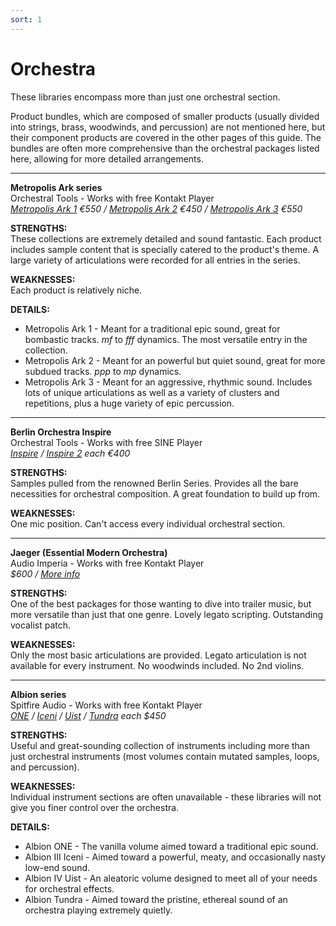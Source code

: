 ```yaml
---
sort: 1
---
```


# Orchestra

These libraries encompass more than just one orchestral section.

Product bundles, which are composed of smaller products (usually divided into strings, brass, woodwinds, and percussion) are not mentioned here, but their component products are covered in the other pages of this guide. The bundles are often more comprehensive than the orchestral packages listed here, allowing for more detailed arrangements.

---

**Metropolis Ark series**  
Orchestral Tools - Works with free Kontakt Player  
*[Metropolis Ark 1](https://www.orchestraltools.com/store/collections/metropolis-ark-1) €550 / [Metropolis Ark 2](https://www.orchestraltools.com/store/collections/metropolis-ark-2) €450 / [Metropolis Ark 3](https://www.orchestraltools.com/store/collections/metropolis-ark-3) €550*

**STRENGTHS:**  
These collections are extremely detailed and sound fantastic. Each product includes sample content that is specially catered to the product's theme. A large variety of articulations were recorded for all entries in the series.

**WEAKNESSES:**  
Each product is relatively niche.

**DETAILS:**
- Metropolis Ark 1 - Meant for a traditional epic sound, great for bombastic tracks. *mf* to *fff* dynamics. The most versatile entry in the collection.
- Metropolis Ark 2 - Meant for an powerful but quiet sound, great for more subdued tracks. *ppp* to *mp* dynamics.
- Metropolis Ark 3 - Meant for an aggressive, rhythmic sound. Includes lots of unique articulations as well as a variety of clusters and repetitions, plus a huge variety of epic percussion.

---

**Berlin Orchestra Inspire**  
Orchestral Tools - Works with free SINE Player  
*[Inspire](https://www.orchestraltools.com/store/collections/inspire-1) / [Inspire 2](https://www.orchestraltools.com/store/collections/inspire-2) each €400*

**STRENGTHS:**  
Samples pulled from the renowned Berlin Series. Provides all the bare necessities for orchestral composition. A great foundation to build up from.

**WEAKNESSES:**  
One mic position. Can't access every individual orchestral section.

---

**Jaeger (Essential Modern Orchestra)**  
Audio Imperia - Works with free Kontakt Player  
*$600 / [More info](https://www.audioimperia.com/products/jaeger-essential-modern-orchestra)*

**STRENGTHS:**  
One of the best packages for those wanting to dive into trailer music, but more versatile than just that one genre. Lovely legato scripting. Outstanding vocalist patch.

**WEAKNESSES:**  
Only the most basic articulations are provided. Legato articulation is not available for every instrument. No woodwinds included. No 2nd violins.

---

**Albion series**  
Spitfire Audio - Works with free Kontakt Player  
*[ONE](https://www.spitfireaudio.com/shop/a-z/albion-one/) / [Iceni](https://www.spitfireaudio.com/shop/a-z/albion-iii-iceni/) / [Uist](https://www.spitfireaudio.com/shop/a-z/albion-iv-uist/) / [Tundra](https://www.spitfireaudio.com/shop/a-z/albion-tundra/) each $450*

**STRENGTHS:**  
Useful and great-sounding collection of instruments including more than just orchestral instruments (most volumes contain mutated samples, loops, and percussion).

**WEAKNESSES:**  
Individual instrument sections are often unavailable - these libraries will not give you finer control over the orchestra.

**DETAILS:**
- Albion ONE - The vanilla volume aimed toward a traditional epic sound.
- Albion III Iceni - Aimed toward a powerful, meaty, and occasionally nasty low-end sound.
- Albion IV Uist - An aleatoric volume designed to meet all of your needs for orchestral effects.
- Albion Tundra - Aimed toward the pristine, ethereal sound of an orchestra playing extremely quietly.
